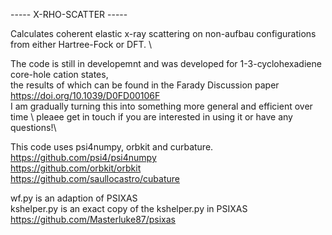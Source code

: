 

----- X-RHO-SCATTER -----

Calculates coherent elastic x-ray scattering on non-aufbau configurations from either Hartree-Fock or DFT. \

The code is still in developemnt and was developed for 1-3-cyclohexadiene core-hole cation states, \
the results of which can be found in the Farady Discussion paper https://doi.org/10.1039/D0FD00106F \
I am gradually turning this into something more general and efficient over time \ 
pleaee get in touch if you are interested in using it or have any questions!\ 

This code uses psi4numpy, orbkit and curbature. \
https://github.com/psi4/psi4numpy \
https://github.com/orbkit/orbkit \
https://github.com/saullocastro/cubature

wf.py is an adaption of PSIXAS\
kshelper.py is an exact copy of the kshelper.py in PSIXAS\
https://github.com/Masterluke87/psixas
